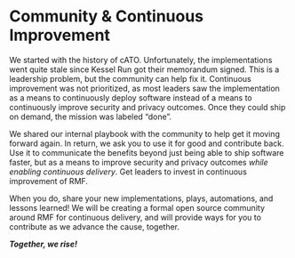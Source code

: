 # Community & Continuous Improvement

We started with the history of cATO. Unfortunately, the implementations went quite stale since Kessel Run got their memorandum signed. This is a leadership problem, but the community can help fix it. Continuous improvement was not prioritized, as most leaders saw the implementation as a means to continuously deploy software instead of a means to continuously improve security and privacy outcomes. Once they could ship on demand, the mission was labeled “done”.

We shared our internal playbook with the community to help get it moving forward again. In return, we ask you to use it for good and contribute back. Use it to communicate the benefits beyond just being able to ship software faster, but as a means to improve security and privacy outcomes *while enabling continuous delivery*. Get leaders to invest in continuous improvement of RMF.

When you do, share your new implementations, plays, automations, and lessons learned! We will be creating a formal open source community around RMF for continuous delivery, and will provide ways for you to contribute as we advance the cause, together.

***Together, we rise!***
